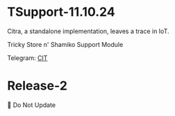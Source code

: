 # TSupport-11.10.24

Citra, a standalone implementation, leaves a trace in IoT.

Tricky Store n' Shamiko Support Module

Telegram: [CIT](https://t.me/citraintegritytrick/3)

# Release-2
🚫 Do Not Update